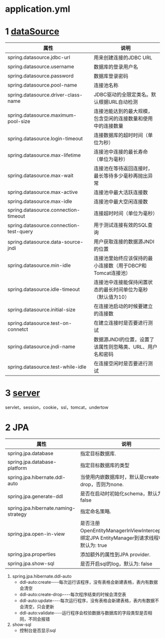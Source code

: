# application.yml

# 1 [dataSource](https://blog.csdn.net/qq_36803325/article/details/89574789)

| 属性                                    | 说明                                                         |
| --------------------------------------- | ------------------------------------------------------------ |
| spring.datasource.jdbc-url              | 用来创建连接的JDBC URL                                       |
| spring.datasource.username              | 数据库的登录用户名                                           |
| spring.datasource.password              | 数据库登录密码                                               |
| spring.datasource.pool-name             | 连接池名称                                                   |
| spring.datasource.driver-class-name     | JDBC驱动的全限定类名。默认根据URL自动检测                    |
| spring.datasource.maximum-pool-size     | 连接池能达到的最大规模，包含空闲的连接数量和使用中的连接数量 |
| spring.datasource.login-timeout         | 连接数据库的超时时间（单位为秒）                             |
| spring.datasource.max-lifetime          | 连接池中连接的最长寿命（单位为毫秒）                         |
| spring.datasource.max-wait              | 连接池在等待返回连接时，最长等待多少毫秒再抛出异常           |
| spring.datasource.max-active            | 连接池中最大活跃连接数                                       |
| spring.datasource.max-idle              | 连接池中最大空闲连接数                                       |
| spring.datasource.connection-timeout    | 连接超时时间（单位为毫秒）                                   |
| spring.datasource.connection-test-query | 用于测试连接有效的SQL查询                                    |
| spring.datasource.data-source-jndi      | 用户获取连接的数据源JNDI的位置                               |
| spring.datasource.min-idle              | 连接池里始终应该保持的最小连接数（用于DBCP和Tomcat连接池）   |
| spring.datasource.idle-timeout          | 连接池中连接能保持闲置状态的最长时间单位为毫秒（默认值为10） |
| spring.datasource.initial-size          | 在连接池启动的时候要建立的连接数                             |
| spring.datasource.test-on-connetct      | 在建立连接时是否要进行测试                                   |
| spring.datasource.jndi-name             | 数据源JNDI的位置，设置了该属性则忽略类、URL、用户名和密码    |
| spring.datasource.test-while-idle       | 在连接空闲时是否要进行测试                                   |

# 3 [server](<https://www.cnblogs.com/austinspark-jessylu/p/8065215.html>)

servlet，session，cookie，ssl，tomcat，undertow

# 2 JPA

| 属性                                 | 说明                                                         |
| ------------------------------------ | ------------------------------------------------------------ |
| spring.jpa.database                  | 指定目标数据库.                                              |
| spring.jpa.database-platform         | 指定目标数据库的类型                                         |
| spring.jpa.hibernate.ddl-auto        | 当使用内嵌数据库时，默认是create-drop，否则为none.           |
| spring.jpa.generate-ddl              | 是否在启动时初始化schema，默认为false                        |
| spring.jpa.hibernate.naming-strategy | 指定命名策略.                                                |
| spring.jpa.open-in-view              | 是否注册OpenEntityManagerInViewInterceptor，绑定JPA EntityManager到请求线程中，默认为: true |
| spring.jpa.properties                | 添加额外的属性到JPA provider.                                |
| spring.jpa.show-sql                  | 是否开启sql的log，默认为: false                              |

1. spring.jpa.hibernate.ddl-auto
   - ddl-auto:create----每次运行该程序，没有表格会新建表格，表内有数据会清空
   - ddl-auto:create-drop----每次程序结束的时候会清空表
   - ddl-auto:update----每次运行程序，没有表格会新建表格，表内有数据不会清空，只会更新
   - ddl-auto:validate----运行程序会校验数据与数据库的字段类型是否相同，不同会报错
2. show-sql
   - 控制台是否显示sql